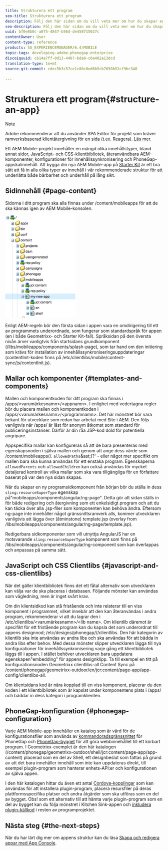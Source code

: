 ```yaml
---
title: Strukturera ett program
seo-title: Strukturera ett program
description: Följ den här sidan om du vill veta mer om hur du skapar en struktur för ett program. Den här sidan beskriver hur du strukturerar mallar och komponenter tillsammans med information om JavaScript och CSS Clientlibs.
seo-description: Följ den här sidan om du vill veta mer om hur du skapar en struktur för ett program. Den här sidan beskriver hur du strukturerar mallar och komponenter tillsammans med information om JavaScript och CSS Clientlibs.
uuid: bf0e8b0c-a075-4847-b56d-de458715027c
contentOwner: User
content-type: reference
products: SG_EXPERIENCEMANAGER/6.4/MOBILE
topic-tags: developing-adobe-phonegap-enterprise
discoiquuid: c614a7ff-0d13-4407-bda0-c0a402a13dcd
translation-type: tm+mt
source-git-commit: cdec5b3c57ce1c80c0ed6b5cb7650b52cf9bc340

---
```



# Strukturera ett program{#structure-an-app}

>[!NOTE]
>
>Adobe rekommenderar att du använder SPA Editor för projekt som kräver ramverksbaserad klientåtergivning för en sida (t.ex. Reagera). [Läs mer](/help/sites-developing/spa-overview.md).

Ett AEM Mobile-projekt innehåller en mängd olika innehållstyper, bland annat sidor, JavaScript- och CSS-klientbibliotek, återanvändbara AEM-komponenter, konfigurationer för innehållssynkronisering och PhoneGap-appskalinnehåll. Att bygga din nya AEM Mobile-app på [Starter Kit](https://github.com/Adobe-Marketing-Cloud-Apps/aem-phonegap-starter-kit) är ett bra sätt att få in alla olika typer av innehåll i vår rekommenderade struktur för att underlätta både bärbarhet och underhåll på lång sikt.

## Sidinnehåll {#page-content}

Sidorna i ditt program ska alla finnas under /content/mobileapps för att de ska kännas igen av AEM Mobile-konsolen.

![chlimage_1-52](assets/chlimage_1-52.png)

Enligt AEM-regeln bör den första sidan i appen vara en omdirigering till ett av programmets underordnade, som fungerar som standardspråk för appen (en i både Geometrixx- och Starter Kit-fall). Språksidan på den översta nivån ärver vanligtvis från startsidans grundkomponent (/libs/mobileapps/components/splash-page), som tar hand om den initiering som krävs för installation av innehållssynkroniseringsuppdateringar (contentInit-koden finns på /etc/clientlibs/mobile/content-sync/js/contentInit.js).

## Mallar och komponenter {#templates-and-components}

Mallen och komponentkoden för ditt program ska finnas i /apps/&lt;varumärkesnamn>/&lt;appnamn>. I enlighet med vedertagna regler bör du placera mallen och komponentkoden i /apps/&lt;varumärkesnamn>/&lt;programnamn>. Det här mönstret bör vara bekant för utvecklare som redan har arbetat med Site i AEM. Den följs vanligtvis när /apps/ är låst för anonym åtkomst som standard för publiceringsinstanser. Därför är din råa JSP-kod dold för potentiella angripare.

Appspecifika mallar kan konfigureras så att de bara presenteras med egenskapsnoden i själva mallen och genom att ange dess värde som /content/mobileapps(/. `allowedPaths`&amp;ast;)?&#39; - eller något mer specifikt om mallen bara ska kunna användas för ett enstaka program. Egenskaperna `allowedParents` och `allowedChildren` kan också användas för mycket detaljerad kontroll av vilka mallar som ska vara tillgängliga för en författare baserat på var den nya sidan skapas.

När du skapar en ny programsidkomponent från början bör du ställa in dess `sling:resourceSuperType` egenskap på&quot;mobileapps/components/angular/ng-page&quot;. Detta gör att sidan ställs in för både redigering och återgivning som ett enkelsidigt program och att du kan täcka över alla .jsp-filer som komponenten kan behöva ändra. Eftersom ng-page inte innehåller något gränssnittsramverk alls, kommer utvecklaren vanligtvis att lägga över (åtminstone) template.jsp (overlay from /libs/mobileapps/components/angular/ng-page/template.jsp).

Redigerbara sidkomponenter som vill utnyttja AngularJS har en motsvarande `sling:resourceSuperType` komponent som finns på /libs/mobileapps/components/angular/ng-component som kan överlappas och anpassas på samma sätt.

## JavaScript och CSS Clientlibs {#javascript-and-css-clientlibs}

När det gäller klientbibliotek finns det ett fåtal alternativ som utvecklaren kan välja var de ska placeras i databasen. Följande mönster kan användas som vägledning, men är inget svårt krav.

Om din klientsidkod kan stå fristående och inte relaterar till en viss komponent i programmet, vilket innebär att den kan återanvändas i andra program, rekommenderar vi att du lagrar den i /etc/clientlibs/&lt;varumärkesnamn>/&lt;lib name>. Om klientlib däremot är specifikt för ett fristående program kan du kapsla det som underordnat till appens designnod; /etc/designs/phonegap///clientlibs. Den här kategorin av klientlib ska inte användas av andra libs och ska användas för att bädda in andra libs efter behov. Med dessa mönster slipper utvecklaren lägga till nya konfigurationer för innehållssynkronisering varje gång ett klientbibliotek läggs till i appen. I stället behöver utvecklaren bara uppdatera egenskapen&quot;embedding&quot; för appens designklipp. Ta till exempel en titt på konfigurationsnoden Geometrixx clientlibs-all Content Sync på /content/phonegap/geometrixx-outdoor/en/jcr:content/page-app/app-config/clientlibs-all.

Om klientsidans kod är nära kopplad till en viss komponent, placerar du den koden i ett klientbibliotek som är kapslat under komponentens plats i /apps/ och bäddar in dess kategori i programklienten.

## PhoneGap-konfiguration {#phonegap-configuration}

Varje AEM Mobile-app innehåller en katalog som är värd för de konfigurationsfiler som används av [kommandoradsgränssnittet](https://github.com/phonegap/phonegap-cli) för PhoneGap och [PhoneGap-bygget](https://build.phonegap.com/) för att göra webbinnehållet till ett körbart program. I Geometrixx-exemplet är den här katalogen (/content/phonegap/geometrixx-outdoor/shell/jcr:content/page-app/app-content) placerad som en del av Shell, ett designbeslut som fattas på grund av att det bara innehåller innehåll som inte kan uppdateras direkt, till exempel plugin-program som hanterar enhets-API:er och konfigurationen av själva appen.

I den här katalogen hittar du även ett antal [Cordova-kopplingar](https://cordova.apache.org/docs/en/edge/guide_appdev_hooks_index.md.html#Hooks%20Guide) som kan användas för att installera plugin-program, placera resursfiler på deras plattformsspecifika platser och andra åtgärder som ska utföras som en del av bygget. Obs! som ett alternativ till att hämta varje plugin-program som en del av bygget kan du följa mönstret i Kitchen Sink-appen och [inkludera plugin-källkod](https://github.com/blefebvre/aem-phonegap-kitchen-sink/tree/master/content/src/main/content/jcr_root/content/phonegap/kitchen-sink/shell/_jcr_content/pge-app/app-content/phonegap/plugins) i resten av programprojektet.

## Nästa steg {#the-next-steps}

När du har lärt dig mer om appens struktur kan du läsa [Skapa och redigera appar med App Console](/help/mobile/phonegap-apps-console.md).

